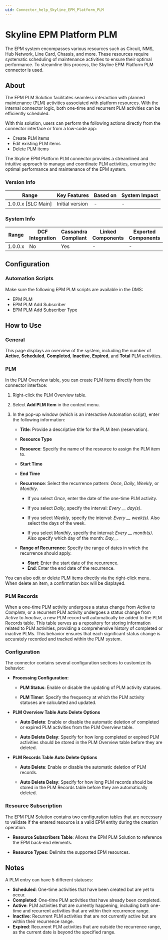 ```yaml
---
uid: Connector_help_Skyline_EPM_Platform_PLM
---
```


# Skyline EPM Platform PLM

The EPM system encompasses various resources such as Circuit, NMS, Hub Network, Line Card, Chassis, and more. These resources require systematic scheduling of maintenance activities to ensure their optimal performance. To streamline this process, the Skyline EPM Platform PLM connector is used.

## About

The EPM PLM Solution facilitates seamless interaction with planned maintenance (PLM) activities associated with platform resources. With the internal connector logic, both one-time and recurrent PLM activities can be efficiently scheduled.

With this solution, users can perform the following actions directly from the connector interface or from a low-code app:

- Create PLM items
- Edit existing PLM items
- Delete PLM items

The Skyline EPM Platform PLM connector provides a streamlined and intuitive approach to manage and coordinate PLM activities, ensuring the optimal performance and maintenance of the EPM system.

### Version Info

| Range              | Key Features    | Based on | System Impact |
|--------------------|-----------------|----------|---------------|
| 1.0.0.x [SLC Main] | Initial version | -        | -             |

### System Info

| Range     | DCF Integration     | Cassandra Compliant     | Linked Components     | Exported Components     |
|-----------|---------------------|-------------------------|-----------------------|-------------------------|
| 1.0.0.x   | No                  | Yes                     | -                     | -                       |

## Configuration

### Automation Scripts

Make sure the following EPM PLM scripts are available in the DMS:

- EPM PLM
- EPM PLM Add Subscriber
- EPM PLM Add Subscriber Type

## How to Use

### General

This page displays an overview of the system, including the number of **Active**, **Scheduled**, **Completed**, **Inactive**, **Expired**, and **Total** PLM activities.

### PLM

In the PLM Overview table, you can create PLM items directly from the connector interface:

1. Right-click the PLM Overview table.

1. Select **Add PLM Item** in the context menu.

1. In the pop-up window (which is an interactive Automation script), enter the following information:

   - **Title**: Provide a descriptive title for the PLM item (reservation).

   - **Resource Type**

   - **Resource**: Specify the name of the resource to assign the PLM item to.

   - **Start Time**

   - **End Time**

   - **Recurrence**: Select the recurrence pattern: *Once*, *Daily*, *Weekly*, or *Monthly*.

     - If you select *Once*, enter the date of the one-time PLM activity.

     - If you select *Daily*, specify the interval: *Every __ day(s)*.

     - If you select *Weekly*, specify the interval: *Every __ week(s)*. Also select the days of the week.

     - If you select *Monthly*, specify the interval: *Every __ month(s)*. Also specify which day of the month: *Day__*.

   - **Range of Recurrence**: Specify the range of dates in which the recurrence should apply.

     - **Start**: Enter the start date of the recurrence.
     - **End**: Enter the end date of the recurrence.

You can also edit or delete PLM items directly via the right-click menu. When delete an item, a confirmation box will be displayed.

### PLM Records

When a one-time PLM activity undergoes a status change from *Active* to *Complete*, or a recurrent PLM activity undergoes a status change from *Active* to *Inactive*, a new PLM record will automatically be added to the PLM Records table. This table serves as a repository for storing information related to PLM activities, providing a comprehensive history of completed or inactive PLMs. This behavior ensures that each significant status change is accurately recorded and tracked within the PLM system.

### Configuration

The connector contains several configuration sections to customize its behavior:

- **Processing Configuration:**

  - **PLM Status**: Enable or disable the updating of PLM activity statuses.

  - **PLM Timer**: Specify the frequency at which the PLM activity statuses are calculated and updated.

- **PLM Overview Table Auto Delete Options**

  - **Auto Delete**: Enable or disable the automatic deletion of completed or expired PLM activities from the PLM Overview table.

  - **Auto Delete Delay**: Specify for how long completed or expired PLM activities should be stored in the PLM Overview table before they are deleted.

- **PLM Records Table Auto Delete Options**

  - **Auto Delete**: Enable or disable the automatic deletion of PLM records.

  - **Auto Delete Delay**: Specify for how long PLM records should be stored in the PLM Records table before they are automatically deleted.

### Resource Subscription

The EPM PLM Solution contains two configuration tables that are necessary to validate if the entered resource is a valid EPM entity during the creation operation.

- **Resource Subscribers Table**: Allows the EPM PLM Solution to reference the EPM back-end elements.

- **Resource Types**: Delimits the supported EPM resources.

## Notes

A PLM entry can have 5 different statuses:

- **Scheduled**: One-time activities that have been created but are yet to occur.
- **Completed**: One-time PLM activities that have already been completed.
- **Active**: PLM activities that are currently happening, including both one-time and recurrent activities that are within their recurrence range.
- **Inactive**: Recurrent PLM activities that are not currently active but are within their recurrence range.
- **Expired**: Recurrent PLM activities that are outside the recurrence range, as the current date is beyond the specified range.
